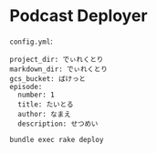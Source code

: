 # Podcast Deployer

`config.yml`:

```
project_dir: でぃれくとり
markdown_dir: でぃれくとり
gcs_bucket: ばけっと
episode:
  number: 1
  title: たいとる
  author: なまえ
  description: せつめい
```

```
bundle exec rake deploy
```
